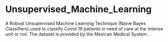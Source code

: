 # Unsupervised_Machine_Learning
 A Robust Unsupervised Machine Learning Technique (Naive Bayes Classifiers) used to classify Covid 19 patients in need of care at the intense unit or not. The dataset is provided by the Mexican Medical System.
